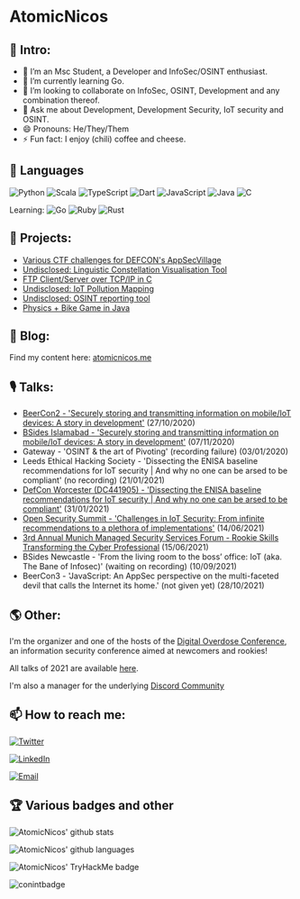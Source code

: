 # AtomicNicos

## 👋 Intro:

- 🔭 I’m an Msc Student, a Developer and InfoSec/OSINT enthusiast.
- 🌱 I’m currently learning Go.
- 👯 I’m looking to collaborate on InfoSec, OSINT, Development and any combination thereof.
- 💬 Ask me about Development, Development Security, IoT security and OSINT.
- 😄 Pronouns: He/They/Them
- ⚡ Fun fact: I enjoy (chili) coffee and cheese.

## 🧰 Languages

![Python](https://img.shields.io/badge/python-3670A0?style=for-the-badge&logo=python&logoColor=ffdd54) ![Scala](https://img.shields.io/badge/scala-%23DC322F.svg?style=for-the-badge&logo=scala&logoColor=white) ![TypeScript](https://img.shields.io/badge/typescript-%23007ACC.svg?style=for-the-badge&logo=typescript&logoColor=white) ![Dart](https://img.shields.io/badge/dart-%230175C2.svg?style=for-the-badge&logo=dart&logoColor=white) ![JavaScript](https://img.shields.io/badge/javascript-%23323330.svg?style=for-the-badge&logo=javascript&logoColor=%23F7DF1E) ![Java](https://img.shields.io/badge/java-%23ED8B00.svg?style=for-the-badge&logo=java&logoColor=white) ![C](https://img.shields.io/badge/c-%2300599C.svg?style=for-the-badge&logo=c&logoColor=white)

Learning: ![Go](https://img.shields.io/badge/go-%2300ADD8.svg?style=for-the-badge&logo=go&logoColor=white) ![Ruby](https://img.shields.io/badge/ruby-%23CC342D.svg?style=for-the-badge&logo=ruby&logoColor=white) ![Rust](https://img.shields.io/badge/rust-%23000000.svg?style=for-the-badge&logo=rust&logoColor=white)

## 🤖 Projects:

- [Various CTF challenges for DEFCON's AppSecVillage](https://github.com/AppSecVillage/AppSecVillage.github.io)
- [Undisclosed: Linguistic Constellation Visualisation Tool]()
- [FTP Client/Server over TCP/IP in C](https://github.com/AtomicNicos/ftp-server-client)
- [Undisclosed: IoT Pollution Mapping]()
- [Undisclosed: OSINT reporting tool]()
- [Physics + Bike Game in Java](https://github.com/AtomicNicos/BikeGame)

## 📝 Blog: 

Find my content here: [atomicnicos.me](https://atomicnicos.me)

## 🎙 Talks:

- [BeerCon2 - 'Securely storing and transmitting information on mobile/IoT devices: A story in development'](https://www.youtube.com/watch?v=o1absxAzRjY) (27/10/2020)
- [BSides Islamabad - 'Securely storing and transmitting information on mobile/IoT devices: A story in development'](https://www.youtube.com/watch?v=r_HI33QOMkc) (07/11/2020)
- Gateway - 'OSINT & the art of Pivoting' (recording failure) (03/01/2020)
- Leeds Ethical Hacking Society - 'Dissecting the ENISA baseline recommendations for IoT security | And why no one can be arsed to be compliant' (no recording) (21/01/2021)
- [DefCon Worcester (DC441905) - 'Dissecting the ENISA baseline recommendations for IoT security | And why no one can be arsed to be compliant'](https://www.youtube.com/watch?v=VEkWpGB_s8c) (31/01/2021)
- [Open Security Summit - 'Challenges in IoT Security: From infinite recommendations to a plethora of implementations'](https://www.youtube.com/watch?v=CxmfTh72MyU) (14/06/2021)
- [3rd Annual Munich Managed Security Services Forum - Rookie Skills Transforming the Cyber Professional](https://www.youtube.com/watch?v=k-VbvBO4sKE) (15/06/2021)
- BSides Newcastle - 'From the living room to the boss’ office: IoT (aka. The Bane of Infosec)' (waiting on recording) (10/09/2021)
- BeerCon3 - 'JavaScript: An AppSec perspective on the multi-faceted devil that calls the Internet its home.' (not given yet) (28/10/2021)

## 🌎 Other:

I'm the organizer and one of the hosts of the [Digital Overdose Conference](https://digitaloverdose.tech/conference), an information security conference aimed at newcomers and rookies! 

All talks of 2021 are available [here](https://www.youtube.com/playlist?list=PLUI-ug97ALy180thHUsRIt7qxFt0QVGDz).

I'm also a manager for the underlying [Discord Community](https://discord.gg/digitaloverdose)

## 📫 How to reach me:

[![Twitter](https://img.shields.io/badge/AtomicNicos-%231DA1F2.svg?style=for-the-badge&logo=Twitter&logoColor=white)](https://twitter.com/AtomicNicos)

[![LinkedIn](https://img.shields.io/badge/linkedin-%230077B5.svg?style=for-the-badge&logo=linkedin&logoColor=white)](https://linkedin.com/in/nicolas-boeckh)

[![Email](https://img.shields.io/badge/Gmail-D14836?style=for-the-badge&logo=gmail&logoColor=white)](mailto://atomicnicos@gmail.com)

## 🏆 Various badges and other

![AtomicNicos' github stats](https://github-readme-stats.vercel.app/api?username=AtomicNicos&show_icons=true&title_color=ab20fd&icon_color=39ff14&text_color=2D96FF&bg_color=151515)

![AtomicNicos' github languages](https://github-readme-stats.vercel.app/api/top-langs/?username=AtomicNicos&show_icons=true&title_color=ab20fd&icon_color=39ff14&text_color=2D96FF&bg_color=151515)

![AtomicNicos' TryHackMe badge](https://tryhackme-badges.s3.amazonaws.com/AtomicNicos.png)

![conintbadge](https://github.com/AtomicNicos/AtomicNicos/blob/main/assertion-D6eDo8KHS7mw9kpn0nnMxA.png)
